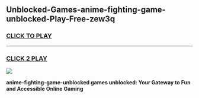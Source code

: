 
## Unblocked-Games-anime-fighting-game-unblocked-Play-Free-zew3q
<h3>
<a href="https://premium76.site?title=anime-fighting-game-unblocked&ref=18A1">CLICK TO PLAY</a></h3>
<hr>

<h3>
<a href="https://premium76.site?title=anime-fighting-game-unblocked&ref=18A1">CLICK 2 PLAY</a>
  
</h3>

<a href="https://premium76.site?title=anime-fighting-game-unblocked&ref=18A1"><img src="https://clearcache.store/games.png"></a>


**anime-fighting-game-unblocked games unblocked: Your Gateway to Fun and Accessible Online Gaming**
